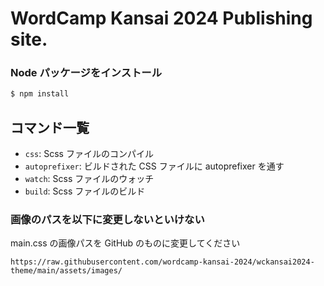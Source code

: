 # WordCamp Kansai 2024 Publishing site.

### Node パッケージをインストール

```sh
$ npm install
```

## コマンド一覧

- `css`: Scss ファイルのコンパイル
- `autoprefixer`: ビルドされた CSS ファイルに autoprefixer を通す
- `watch`: Scss ファイルのウォッチ
- `build`: Scss ファイルのビルド


### 画像のパスを以下に変更しないといけない

main.css の画像パスを GitHub のものに変更してください

```
https://raw.githubusercontent.com/wordcamp-kansai-2024/wckansai2024-theme/main/assets/images/
```
